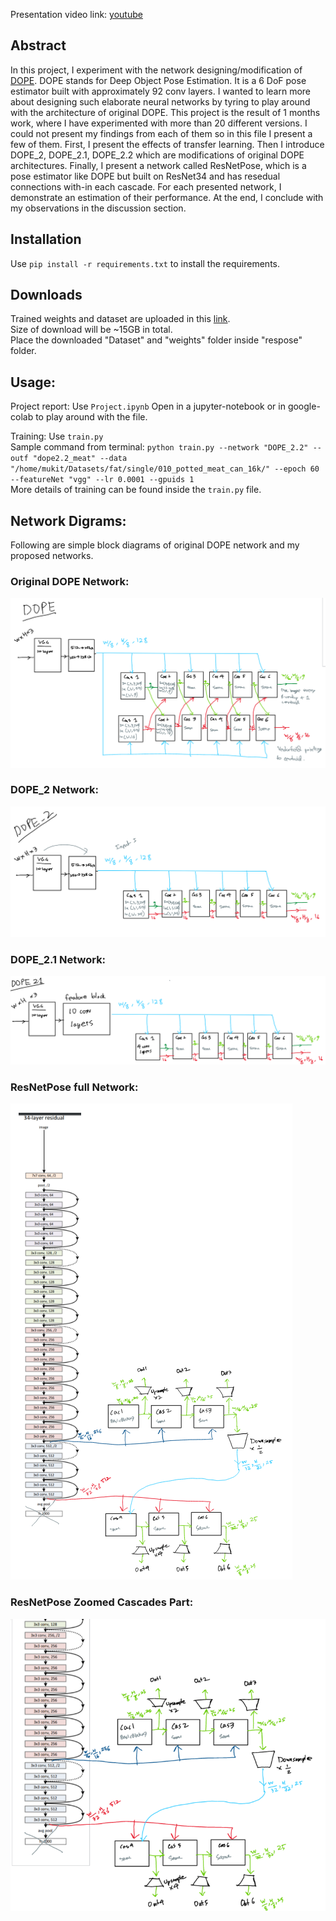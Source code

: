 Presentation video link: [youtube](https://youtu.be/wGJTIeSog-k) 
  
## Abstract
In this project, I experiment with the network designing/modification of [DOPE](https://github.com/NVlabs/Deep_Object_Pose). 
DOPE stands for Deep Object Pose Estimation. It is a 6 DoF pose estimator built 
with approximately 92 conv layers. I wanted to learn more about designing such 
elaborate neural networks by tyring to play around with the architecture of 
original DOPE. This project is the result of 1 months work, where I have experimented with 
more than 20 different versions. I could not present my findings from each of them 
so in this file I present a few of them. First, I present the effects of transfer learning. 
Then I introduce DOPE_2, DOPE_2.1, DOPE_2.2 which are modifications of original DOPE 
architectures. Finally, I present a network called ResNetPose, which is a pose estimator 
like DOPE but built on ResNet34 and has resedual connections with-in each cascade. For each 
presented network, I demonstrate an estimation of their performance. At the end, I conclude with 
my observations in the discussion section.

## Installation
Use `pip install -r requirements.txt` to install the requirements.

## Downloads
Trained weights and dataset are uploaded in this [link](https://sooners-my.sharepoint.com/:f:/g/personal/abdul_mukit_ou_edu/Em6yJ_XHDZdAhzZ7L4E9fFABhW61w9zvSG7cuTwfRgUuyA?e=UYN0JY).   
Size of download will be ~15GB in total.    
Place the downloaded "Dataset" and "weights" folder inside "respose" folder.

## Usage:
Project report: Use `Project.ipynb`
Open in a jupyter-notebook or in google-colab to play around with the file.  

Training: Use `train.py`  
Sample command from terminal: 
`python train.py --network "DOPE_2.2" --outf "dope2.2_meat" --data "/home/mukit/Datasets/fat/single/010_potted_meat_can_16k/" --epoch 60 --featureNet "vgg" --lr 0.0001 --gpuids 1`  
More details of training can be found inside the `train.py` file.

## Network Digrams:
Following are simple block diagrams of original DOPE network and my proposed networks.
 
### Original DOPE Network:
![Original DOPE](docs/DOPE_diagram.png)

### DOPE_2 Network:
![DOPE_2](docs/DOPE_2.png)

### DOPE_2.1 Network:
![DOPE_2.1](docs/DOPE_2.1.png)

### ResNetPose full Network:
![ResNetPose](docs/ResnetPose_part1.png)

### ResNetPose Zoomed Cascades Part:
![ResNetPose](docs/ResnetPose_part2.png)


